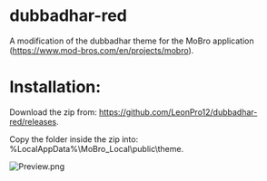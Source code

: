 # dubbadhar-red
A modification of the dubbadhar theme for the MoBro application (https://www.mod-bros.com/en/projects/mobro).

# Installation:
Download the zip from: https://github.com/LeonPro12/dubbadhar-red/releases.

Copy the folder inside the zip into: %LocalAppData%\MoBro_Local\public\theme.

![Preview.png](https://github.com/LeonPro12/dubbadhar-red/blob/master/Preview.png)
